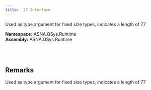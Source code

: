 ```yaml
---
title: _77 Interface
---
```


Used as type argument for fixed size types, indicates a length of 77

**Namespace:** ASNA.QSys.Runtime <br/>
**Assembly:** ASNA.QSys.Runtime

<br>
<br>

## Remarks

Used as type argument for fixed size types, indicates a length of 77

[//]: # ($$TODO: Complete the Remarks section.)

<br>
<br>

